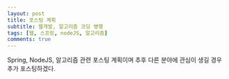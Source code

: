 ```yaml
---
layout: post
title: 포스팅 계획
subtitle: 웹개발, 알고리즘 코딩 병행
tags: [웹, 스프링, nodeJS, 알고리즘]
comments: true
---
```


Spring, NodeJS, 알고리즘 관련 포스팅 계획이며 추후 다른 분야에 관심이 생길 경우 추가 포스팅하겠다.